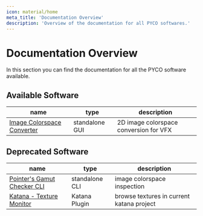 ```yaml
---
icon: material/home
meta_title: 'Documentation Overview'
description: 'Overview of the documentation for all PYCO softwares.'
---
```


# Documentation Overview

In this section you can find the documentation for all the PYCO software available.

## Available Software

| name                                                                   | type           | description                            |
|------------------------------------------------------------------------|----------------|----------------------------------------|
| [Image Colorspace Converter](standalone-colorspace-converter/index.md) | standalone GUI | 2D image colorspace conversion for VFX |


## Deprecated Software


| name                                                        | type           | description                               |
|-------------------------------------------------------------|----------------|-------------------------------------------|
| [Pointer's Gamut Checker CLI](pointers-gamut-cli/index.md)  | standalone CLI | image colorspace inspection               |
| [Katana - Texture Monitor](katana-texture-monitor/index.md) | Katana Plugin  | browse textures in current katana project |


